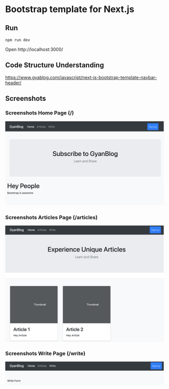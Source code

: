 # Bootstrap template for Next.js

## Run

```
npm run dev
```

Open http://localhost:3000/

## Code Structure Understanding
https://www.gyablog.com/javascript/next-js-bootstrap-template-navbar-header/

## Screenshots
### Screenshots Home Page (/)

![Screenshot Index Page](./screenshot-index.png)

### Screenshots Articles Page (/articles)

![Screenshot Articles Page](./screenshot-articles.png)

### Screenshots Write Page (/write)

![Screenshot Write Page](./screenshot-write.png)

